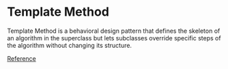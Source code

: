 ﻿# Template Method

Template Method is a behavioral design pattern that defines the skeleton of an algorithm in the superclass but lets subclasses override specific steps of the algorithm without changing its structure.

[Reference](https://refactoring.guru/design-patterns/template-method)